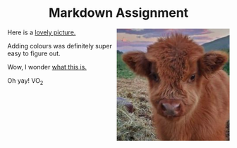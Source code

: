 <head>
<h1 align="center">Markdown Assignment</h1>
</head>

Here is a [lovely picture.](images/cow.jpg) <IMG align="right" src="images/cow.jpg" alt="my boat">

Adding colours was definitely super easy to figure out.

Wow, I wonder [what this is.](readme3.md)

Oh yay! VO<sub>2</sub>
